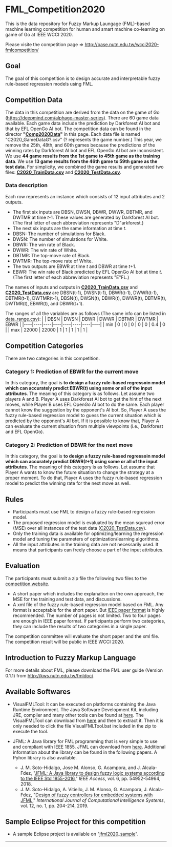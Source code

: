 # FML_Competition2020
This is the data repository for Fuzzy Markup Laungage (FML)-based machine learning competition for human and smart machine co-learning on game of Go at IEEE WCCI 2020.

Please visite the competition page => http://oase.nutn.edu.tw/wcci2020-fmlcompetition/

## Goal 
The goal of this competition is to design accurate and interpretable fuzzy rule-based regression models using FML. 

## Competition Data
The data in this competition are derived from the data on the game of Go (https://deepmind.com/alphago-master-series). There are 60 game data available. Each game data include the prediction by Darkforest AI bot and that by EFL OpenGo AI bot. The competition data can be found in the director **"[Comp2020Data](Comp2020Data)"** in this page. Each data file is named "C2020_GameDataG?.csv" (? represents the game number.) This year, we remove the 25th, 48th, and 60th games because the predictions of the winning rates by Darkforest AI bot and EFL OpenGo AI bot are inconsistent. We use **44 game results from the 1st game to 45th game as the training data**. We use **13 game results from the 46th game to 59th game as the test data**. 
For simplicity, we combined the game results and generated two files: **[C2020_TrainData.csv](Comp2020Data/C2020_TrainData.csv)** and **[C2020_TestData.csv](Comp2020Data/C2020_TestData.csv)**. 

### Data description
Each row represents an instance which consists of 12 input attributes and 2 outputs. 
* The first six inputs are DBSN, DWSN, DBWR, DWWR, DBTMR, and DWTMR at time _t_-1. These values are generated by Darkforest AI bot. (The first letter of each abbreviation represents "D"arkforest.)
* The next six inputs are the same information at time _t_. 
* DBSN: The number of simulations for Black. 
* DWSN: The number of simulations for White. 
* DBWR: The win rate of Black. 
* DWWR: The win rate of White. 
* DBTMR: The top-move rate of Black. 
* DWTMR: The top-move rate of White.
* The two outputs are EBWR at time _t_ and DBWR at time _t_+1.
* EBWR: The win rate of Black predicted by EFL OpenGo AI bot at time _t_. (The first letter of each abbreviation represents "E"FL.)

The names of inputs and outputs in **[C2020_TrainData.csv](Comp2020Data/C2020_TrainData.csv)** and **[C2020_TestData.csv](Comp2020Data/C2020_TestData.csv)** are DBSN(t-1), DWSN(t-1), DBWR(t-1), DWWR(t-1), DBTMR(t-1), DWTMR(t-1), DBSN(t), DWSN(t), DBWR(t), DWWR(t), DBTMR(t), DWTMR(t), EBWR(t), and DBWR(t+1).

The ranges of all the variables are as follows (The same info can be listed in [data_range.csv](Comp2020Data/data_range.csv)):
| | DBSN | DWSN | DBWR | DWWR | DBTMR | DWTMR | EBWR |
|----|----|----|----|----|----|----|----|
| min | 0 | 0 | 0 | 0 | 0 | 0.4 | 0 |
| max | 22000 | 22000 | 1 | 1 | 1 | 1 | 1 |

## Competition Categories
There are two categories in this competition. 
### Category 1: Prediction of EBWR for the current move
In this category, the goal is **to design a fuzzy rule-based regressoin model which can accurately predict EBWR(_t_) using some or all of the input attributes**. The meaning of this category is as follows. Let assume two players A and B. Player A uses Darkforest AI bot to get the hint of the next moves, while Player B uses EFL OpenGo AI bot to do the same. Each player cannot know the suggestion by the opponent's AI bot. So, Player A uses the fuzzy rule-based regression model to guess the current situation which is predicted by the opponent's AI bot. If it is possible to know that, Player A can evaluate the current situation from multiple viewpoints (i.e., Darkforest and EFL OpenGo). 

### Category 2: Prediction of DBWR for the next move
In this category, the goal is **to design a fuzzy rule-based regressoin model which can accurately predict DBWR(_t_+1) using some or all of the input attributes**. The meaning of this category is as follows. Let assume that Player A wants to know the future situation to change the strategy at a proper moment. To do that, Player A uses the fuzzy rule-based regression model to predict the winning rate for the next move as well. 

## Rules
* Participants must use FML to design a fuzzy rule-based regression model.
* The proposed regression model is evaluated by the mean squread error (MSE) over all instances of the test data ([C2020_TestData.csv](Comp2020Data/C2020_TestData.csv)). 
* Only the training data is available for optimizing/learning the regression model and tuning the parameters of optimization/learning algorithms.
* All the input attributes in the training data are not necessarily used. It means that participants can freely choose a part of the input attributes.

## Evaluation
The participants must submit a zip file the following two files to the [competition website](http://oase.nutn.edu.tw/wcci2020-fmlcompetition/). 
* A short paper which includes the explanation on the own approach, the MSE for the training and test data, and discussions.
* A xml file of the fuzzy rule-based regression model based on FML. 
Any format is acceptable for the short paper. But [IEEE paper format](http://oase.nutn.edu.tw/wcci2020-fmlcompetition/files/conference-template-letter.docx) is highly recommended. The number of pages is not limited. Two to four pages are enough in IEEE paper format. If participants perform two categories, they can include the results of two categories in a single paper.  

The competition committee will evaluate the short paper and the xml file. The competition result will be public in IEEE WCCI 2020.

## Introduction to Fuzzy Markup Language
For more details about FML, please download the FML user guide (Version 0.1.1) from http://kws.nutn.edu.tw/fmldoc/

## Available Softwares
* VisualFMLTool: It can be executed on platforms containing the Java Runtime Environment. The Java Software Development Kit, including JRE, compiler and many other tools can be found at [here](http://java.sun.com/j2se/). The VisualFMLTool can download from [here](http://kws.nutn.edu.tw/fml/) and then to extract it. Then it is only needed to click the file VisualFMLTool.bat included in the zip to execute the tool.

* JFML: A Java library for FML programming that is very simple to use and compliant with IEEE 1855. JFML can download from [here](https://www.uco.es/JFML/). Additional information about the library can be found in the following papers. A Pyhon library is also available. 
  * J. M. Soto-Hidalgo, Jose M. Alonso, G. Acampora, and J. Alcala-Fdez, "[JFML: A Java library to design fuzzy logic systems according to the IEEE Std 1855-2016](https://ieeexplore.ieee.org/document/8476558)," _IEEE Access_, vol. 6, pp. 54952-54964, 2018.
  * J. M. Soto-Hidalgo, A. Vitiello, J. M. Alonso, G. Acampora, J. Alcala-Fdez, "[Design of fuzzy controllers for embedded systems with JFML](https://www.atlantis-press.com/journals/ijcis/125905646)," _International Journal of Computational Intelligence Systems_, vol. 12, no. 1, pp. 204-214, 2019.

## Sample Eclipse Project for this competition
* A sample Eclipse project is available on "[jfml2020_sample](https://github.com/CI-labo-OPU/FML_Competition2020/tree/master/jfml2020_sample)". 

-------------------


